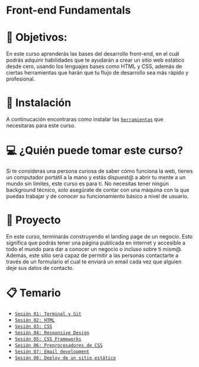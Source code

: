 # Front-end Fundamentals

# 🎯 Objetivos:

En este curso aprenderás las bases del desarrollo front-end, en el cuál podrás
adquirir habilidades que te ayudarán a crear un sitio web estático desde cero,
usando los lenguajes bases como HTML y CSS, además de ciertas herramientas que
harán que tu flujo de desarrollo sea más rápido y profesional.

# 🔧 Instalación

A continucación encontraras como instalar las [`herramientas`](https://github.com/beduExpert/A1-Frontend-Fundamentals-Santander/blob/main/Instalación.md#instalación) que necesitaras para este curso.


# 💻 ¿Quién puede tomar este curso?

Si te consideras una persona curiosa de saber cómo funciona la web, tienes un
computador portátil a la mano y estás dispuest@ a abrir tu mente a un mundo sin
límites, este curso es para ti. No necesitas tener ningún background técnico,
solo asegúrate de contar con una máquina con la que puedas trabajar y de conocer
su funcionamiento básico a nivel de usuario.

# 🚀 Proyecto

En este curso, terminarás construyendo el landing page de un negocio. Esto
significa que podrás tener una página publicada en internet y accesible a todo
el mundo para dar a conocer un negocio o incluso sobre ti mism@. Además, este
sitio será capaz de permitir a las personas contactarte a través de un
formulario el cual te enviará un email cada vez que alguien deje sus datos de
contacto.

# 📋 Temario

- [`Sesión 01: Terminal y Git`](https://github.com/beduExpert/A1-Frontend-Fundamentals-Santander/tree/main/sesion-01)
- [`Sesión 02: HTML`](https://github.com/beduExpert/A1-Frontend-Fundamentals-Santander/tree/main/sesion-02)
- [`Sesión 03: CSS`](https://github.com/beduExpert/A1-Frontend-Fundamentals-Santander/tree/main/sesion-03)
- [`Sesión 04: Responsive Design`](https://github.com/beduExpert/A1-Frontend-Fundamentals-Santander/tree/main/sesion-04)
- [`Sesión 05: CSS Frameworks`](https://github.com/beduExpert/A1-Frontend-Fundamentals-Santander/tree/main/sesion-05)
- [`Sesión 06: Preprocesadores de CSS`](https://github.com/beduExpert/A1-Frontend-Fundamentals-Santander/tree/main/sesion-06)
- [`Sesión 07: Email development`](https://github.com/beduExpert/A1-Frontend-Fundamentals-Santander/tree/main/sesion-07)
- [`Sesión 08: Deploy de un sitio estático`](https://github.com/beduExpert/A1-Frontend-Fundamentals-Santander/tree/main/sesion-08)
